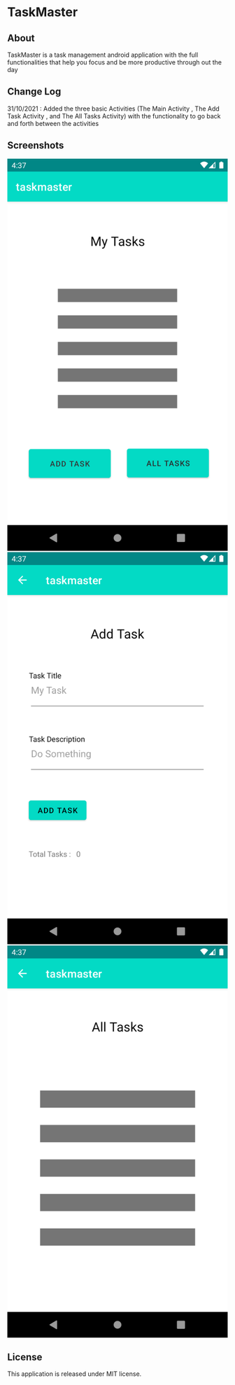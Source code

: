 # TaskMaster

## About

TaskMaster is a task management android application with the full functionalities that help you focus and be more productive through out the day

## Change Log

31/10/2021 : Added the three basic Activities (The Main Activity , The Add Task Activity , and The All Tasks Activity) with the functionality to go back and forth between the activities

## Screenshots

![1](./screenshots/1.png)
![2](./screenshots/2.png)
![3](./screenshots/3.png)

## License

This application is released under MIT license.
